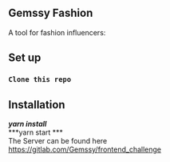 
## Gemssy Fashion

A tool for fashion influencers:

## Set up
### `Clone this repo`
## Installation
***yarn install*** \
***yarn start *** \
The Server can be found here \
https://gitlab.com/Gemssy/frontend_challenge

